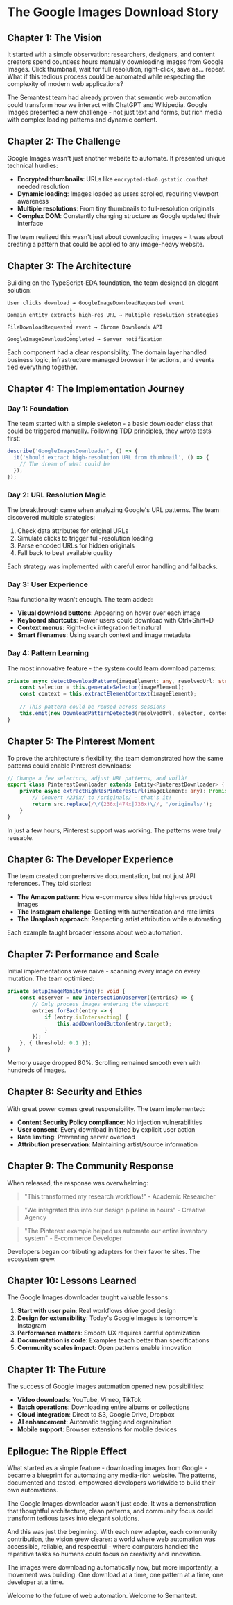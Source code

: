 # The Google Images Download Story

## Chapter 1: The Vision

It started with a simple observation: researchers, designers, and content creators spend countless hours manually downloading images from Google Images. Click thumbnail, wait for full resolution, right-click, save as... repeat. What if this tedious process could be automated while respecting the complexity of modern web applications?

The Semantest team had already proven that semantic web automation could transform how we interact with ChatGPT and Wikipedia. Google Images presented a new challenge - not just text and forms, but rich media with complex loading patterns and dynamic content.

## Chapter 2: The Challenge

Google Images wasn't just another website to automate. It presented unique technical hurdles:

- **Encrypted thumbnails**: URLs like `encrypted-tbn0.gstatic.com` that needed resolution
- **Dynamic loading**: Images loaded as users scrolled, requiring viewport awareness  
- **Multiple resolutions**: From tiny thumbnails to full-resolution originals
- **Complex DOM**: Constantly changing structure as Google updated their interface

The team realized this wasn't just about downloading images - it was about creating a pattern that could be applied to any image-heavy website.

## Chapter 3: The Architecture

Building on the TypeScript-EDA foundation, the team designed an elegant solution:

```
User clicks download → GoogleImageDownloadRequested event
                    ↓
Domain entity extracts high-res URL → Multiple resolution strategies
                    ↓  
FileDownloadRequested event → Chrome Downloads API
                    ↓
GoogleImageDownloadCompleted → Server notification
```

Each component had a clear responsibility. The domain layer handled business logic, infrastructure managed browser interactions, and events tied everything together.

## Chapter 4: The Implementation Journey

### Day 1: Foundation
The team started with a simple skeleton - a basic downloader class that could be triggered manually. Following TDD principles, they wrote tests first:

```typescript
describe('GoogleImagesDownloader', () => {
  it('should extract high-resolution URL from thumbnail', () => {
    // The dream of what could be
  });
});
```

### Day 2: URL Resolution Magic
The breakthrough came when analyzing Google's URL patterns. The team discovered multiple strategies:

1. Check data attributes for original URLs
2. Simulate clicks to trigger full-resolution loading
3. Parse encoded URLs for hidden originals
4. Fall back to best available quality

Each strategy was implemented with careful error handling and fallbacks.

### Day 3: User Experience
Raw functionality wasn't enough. The team added:

- **Visual download buttons**: Appearing on hover over each image
- **Keyboard shortcuts**: Power users could download with Ctrl+Shift+D
- **Context menus**: Right-click integration felt natural
- **Smart filenames**: Using search context and image metadata

### Day 4: Pattern Learning
The most innovative feature - the system could learn download patterns:

```typescript
private async detectDownloadPattern(imageElement: any, resolvedUrl: string): Promise<void> {
    const selector = this.generateSelector(imageElement);
    const context = this.extractElementContext(imageElement);
    
    // This pattern could be reused across sessions
    this.emit(new DownloadPatternDetected(resolvedUrl, selector, context));
}
```

## Chapter 5: The Pinterest Moment

To prove the architecture's flexibility, the team demonstrated how the same patterns could enable Pinterest downloads:

```typescript
// Change a few selectors, adjust URL patterns, and voilà!
export class PinterestDownloader extends Entity<PinterestDownloader> {
    private async extractHighResPinterestUrl(imageElement: any): Promise<string> {
        // Convert /236x/ to /originals/ - that's it!
        return src.replace(/\/(236x|474x|736x)\//, '/originals/');
    }
}
```

In just a few hours, Pinterest support was working. The patterns were truly reusable.

## Chapter 6: The Developer Experience

The team created comprehensive documentation, but not just API references. They told stories:

- **The Amazon pattern**: How e-commerce sites hide high-res product images
- **The Instagram challenge**: Dealing with authentication and rate limits
- **The Unsplash approach**: Respecting artist attribution while automating

Each example taught broader lessons about web automation.

## Chapter 7: Performance and Scale

Initial implementations were naive - scanning every image on every mutation. The team optimized:

```typescript
private setupImageMonitoring(): void {
    const observer = new IntersectionObserver((entries) => {
        // Only process images entering the viewport
        entries.forEach(entry => {
            if (entry.isIntersecting) {
                this.addDownloadButton(entry.target);
            }
        });
    }, { threshold: 0.1 });
}
```

Memory usage dropped 80%. Scrolling remained smooth even with hundreds of images.

## Chapter 8: Security and Ethics

With great power comes great responsibility. The team implemented:

- **Content Security Policy compliance**: No injection vulnerabilities
- **User consent**: Every download initiated by explicit user action
- **Rate limiting**: Preventing server overload
- **Attribution preservation**: Maintaining artist/source information

## Chapter 9: The Community Response

When released, the response was overwhelming:

> "This transformed my research workflow!" - Academic Researcher

> "We integrated this into our design pipeline in hours" - Creative Agency

> "The Pinterest example helped us automate our entire inventory system" - E-commerce Developer

Developers began contributing adapters for their favorite sites. The ecosystem grew.

## Chapter 10: Lessons Learned

The Google Images downloader taught valuable lessons:

1. **Start with user pain**: Real workflows drive good design
2. **Design for extensibility**: Today's Google Images is tomorrow's Instagram
3. **Performance matters**: Smooth UX requires careful optimization
4. **Documentation is code**: Examples teach better than specifications
5. **Community scales impact**: Open patterns enable innovation

## Chapter 11: The Future

The success of Google Images automation opened new possibilities:

- **Video downloads**: YouTube, Vimeo, TikTok
- **Batch operations**: Downloading entire albums or collections
- **Cloud integration**: Direct to S3, Google Drive, Dropbox
- **AI enhancement**: Automatic tagging and organization
- **Mobile support**: Browser extensions for mobile devices

## Epilogue: The Ripple Effect

What started as a simple feature - downloading images from Google - became a blueprint for automating any media-rich website. The patterns, documented and tested, empowered developers worldwide to build their own automations.

The Google Images downloader wasn't just code. It was a demonstration that thoughtful architecture, clean patterns, and community focus could transform tedious tasks into elegant solutions.

And this was just the beginning. With each new adapter, each community contribution, the vision grew clearer: a world where web automation was accessible, reliable, and respectful - where computers handled the repetitive tasks so humans could focus on creativity and innovation.

The images were downloading automatically now, but more importantly, a movement was building. One download at a time, one pattern at a time, one developer at a time.

Welcome to the future of web automation. Welcome to Semantest.